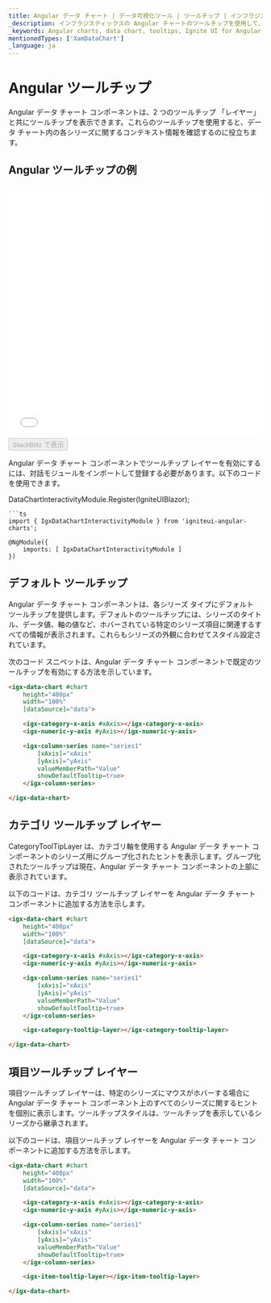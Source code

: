 ```yaml
---
title: Angular データ チャート | データ可視化ツール | ツールチップ | インフラジスティックス
_description: インフラジスティックスの Angular チャートのツールチップを使用して、重要なデータを表示します。Ignite UI for Angular グラフ チュートリアルを是非お試しください!
_keywords: Angular charts, data chart, tooltips, Ignite UI for Angular, Infragistics, Angular チャート, データ チャート, ツールチップ, インフラジスティックス
mentionedTypes: ['XamDataChart']
_language: ja
---
```


# Angular ツールチップ

Angular データ チャート コンポーネントは、2 つのツールチップ 「レイヤー」 と共にツールチップを表示できます。これらのツールチップを使用すると、データ チャート内の各シリーズに関するコンテキスト情報を確認するのに役立ちます。

## Angular ツールチップの例

<div class="sample-container loading" style="height: 500px">
    <iframe id="data-chart-series-tooltips-iframe" src='{environment:dvDemosBaseUrl}/charts/data-chart-series-tooltips' width="100%" height="100%" seamless frameBorder="0" onload="onXPlatSampleIframeContentLoaded(this);" alt="Angular ツールチップの例"></iframe>
</div>
<div>
    <button data-localize="stackblitz" disabled class="stackblitz-btn" data-iframe-id="data-chart-series-tooltips-iframe" data-demos-base-url="{environment:dvDemosBaseUrl}">StackBlitz で表示
    </button>


</div>

<div class="divider--half"></div>

Angular データ チャート コンポーネントでツールチップ レイヤーを有効にするには、対話モジュールをインポートして登録する必要があります。以下のコードを使用できます。

DataChartInteractivityModule.Register(IgniteUIBlazor);

    ```ts
    import { IgxDataChartInteractivityModule } from 'igniteui-angular-charts';

    @NgModule({
        imports: [ IgxDataChartInteractivityModule ]
    })

## デフォルト ツールチップ

Angular データ チャート コンポーネントは、各シリーズ タイプにデフォルト ツールチップを提供します。デフォルトのツールチップには、シリーズのタイトル、データ値、軸の値など、ホバーされている特定のシリーズ項目に関連するすべての情報が表示されます。これらもシリーズの外観に合わせてスタイル設定されています。

次のコード スニペットは、Angular データ チャート コンポーネントで既定のツールチップを有効にする方法を示しています。

```html
<igx-data-chart #chart
    height="400px"
    width="100%"
    [dataSource]="data">

    <igx-category-x-axis #xAxis></igx-category-x-axis>
    <igx-numeric-y-axis #yAxis></igx-numeric-y-axis>

    <igx-column-series name="series1"
        [xAxis]="xAxis"
        [yAxis]="yAxis"
        valueMemberPath="Value"
        showDefaultTooltip=true>
    </igx-column-series>

</igx-data-chart>
```

## カテゴリ ツールチップ レイヤー

CategoryToolTipLayer は、カテゴリ軸を使用する Angular データ チャート コンポーネントのシリーズ用にグループ化されたヒントを表示します。グループ化されたツールチップは現在、Angular データ チャート コンポーネントの上部に表示されています。

以下のコードは、カテゴリ ツールチップ レイヤーを Angular データ チャート コンポーネントに追加する方法を示します。

```html
<igx-data-chart #chart
    height="400px"
    width="100%"
    [dataSource]="data">

    <igx-category-x-axis #xAxis></igx-category-x-axis>
    <igx-numeric-y-axis #yAxis></igx-numeric-y-axis>

    <igx-column-series name="series1"
        [xAxis]="xAxis"
        [yAxis]="yAxis"
        valueMemberPath="Value"
        showDefaultTooltip=true>
    </igx-column-series>

    <igx-category-tooltip-layer></igx-category-tooltip-layer>

</igx-data-chart>
```

## 項目ツールチップ レイヤー

項目ツールチップ レイヤーは、特定のシリーズにマウスがホバーする場合に Angular データ チャート コンポーネント上のすべてのシリーズに関するヒントを個別に表示します。ツールチップスタイルは、ツールチップを表示しているシリーズから継承されます。

以下のコードは、項目ツールチップ レイヤーを Angular データ チャート コンポーネントに追加する方法を示します。

```html
<igx-data-chart #chart
    height="400px"
    width="100%"
    [dataSource]="data">

    <igx-category-x-axis #xAxis></igx-category-x-axis>
    <igx-numeric-y-axis #yAxis></igx-numeric-y-axis>

    <igx-column-series name="series1"
        [xAxis]="xAxis"
        [yAxis]="yAxis"
        valueMemberPath="Value"
        showDefaultTooltip=true>
    </igx-column-series>

    <igx-item-tooltip-layer></igx-item-tooltip-layer>

</igx-data-chart>
```
